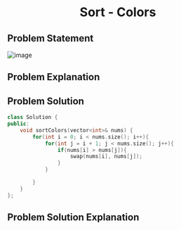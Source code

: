 <h1 align='center'>Sort - Colors</h1>

## Problem Statement

![image](https://github.com/user-attachments/assets/01c427de-71b2-414c-874a-a624b1ff767d)


## Problem Explanation

## Problem Solution 
```cpp
class Solution {
public:
    void sortColors(vector<int>& nums) {
        for(int i = 0; i < nums.size(); i++){
            for(int j = i + 1; j < nums.size(); j++){
                if(nums[i] > nums[j]){
                    swap(nums[i], nums[j]);
                }
            }

        }
    }
};
```

## Problem Solution Explanation
